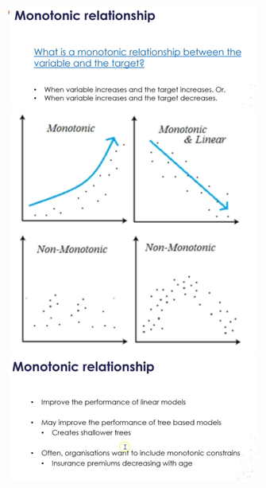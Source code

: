 ![](https://github.com/Aman9026/100DaysOfMachineLearning/blob/master/Data/Images/Feature-Engineering/image29.png)
![](https://github.com/Aman9026/100DaysOfMachineLearning/blob/master/Data/Images/Feature-Engineering/image16.png)
![](https://github.com/Aman9026/100DaysOfMachineLearning/blob/master/Data/Images/Feature-Engineering/image11.png)
